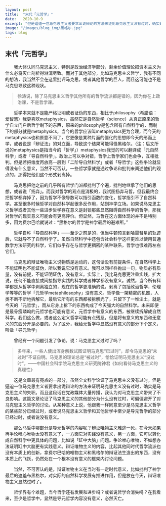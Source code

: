 ```yaml
---
layout: post
title:  "末代「元哲学」"
date:   2020-10-9
excerpt: "但是逼迫一位马克思主义者要拿出诡辩论的方法来证明马克思主义没有过时，确实是马克思主义的失职。"
image: "/images/blog_img/黑格尔.jpg"
tags: blog
---
```

## 末代「元哲学」
&emsp;&emsp;我大体认同马克思主义，特别是政治经济学部分，剩余价值理论把资本主义为什么必将灭亡剖析得淋漓尽致。而对于其他部分，比如马克思主义哲学，我有不同的想法，我当然不会在这里批评马克思，或者其他哲学的巨人，而且这可能也不是马克思导致这种现状。

> 徐涛说，除了马克思主义哲学其他所有的哲学流派都是错的，因为你在上政治课，不是哲学课。

&emsp;&emsp;哲学本来就不是能严格证明或者证伪的东西，相比于philosophy（希腊语：爱智慧）我更喜欢metaphysics，虽然它是自然哲学（science）从真正原来的哲学自立门户后哲学剩下的东西，原来的philosophy是包含所有自然科学的，而剩下的部分就是metaphysics，当今的哲学应该叫metaphysics更为合理，而今天的metaphysics也和原意不同了，它更像是某种片面的僵化的思想即今天的形而上学，或者说是「辩证法」的对立面，导致这个结果可能得怪黑格尔。（注：后文所说的metaphysics是指当今的「哲学」）metaphysics我觉的可以翻译成「元自然科学」或者「导自然科学」。政治上可以争对错，哲学上哲学家们也会争，互相批判。但是若把维度再放高一层到「二阶导自然科学」或者「导哲学」这些争论就显得没有什么意义，当然不可否认，一些哲学家就是通过争论和批判来阐述他们的观点的，那得把他们这个形式剥离掉。

&emsp;&emsp;马克思把他之前的几乎所有哲学门派都批判了个遍，批判地继承了他们的思想，或者说「扬弃」。而我对哲学的观点是消极的，我试图扬弃马哲，但我最终会把哲学都弃掉了，因为哲学不像导数可以指引函数的变化，哲学指引不了自然科学。甚至很多时候哲学对自然科学起很多反作用，站到神学立场。如果说马克思主义哲学或者其他一些进步哲学存在意义是封锁那些显然阻碍自然科学的哲学，那我对哲学的现实意义可能会有更高评价。但显然，马哲在这方面体现的并不是特别多，因为费尔巴哈就说过：“黑格尔的哲学是神学最后的避难所。”

&emsp;&emsp;哲学自称「导自然科学」——至少之前是的，但当牛顿预言到哈雷彗星的轨迹后，它就导不了自然科学了。虽然自然科学中还包含社会科学这样更难以使用普通数学方法研究的科学，它们似乎存在与哲学更稠密的某种联系，哲学也很难再左右它们。

&emsp;&emsp;马克思的辩证唯物主义说物质是运动的，这句话没有前提条件，在自然科学上不能证明也不能证伪，所以我说它没有意义。我可以同样样抛出一句，物质必有质量，没有前提，不能证明证伪，没有意义。实际上，我比马克思更注重实践，扩大说，任何不能直接或间接指导实践的科学或者神学都没有意义。诚然，当今所有科学都是从哲学中剥离独立的，现在的哲学更准确的说，剥离了包括政治哲学，伦理学等等的哲学「元哲学metaphilosophy」没有意义。哲学像一架精密的机器，人类不断不断地拆解它，最后它所有的东西都被拆解光了，只留下了一堆尘土，就是今天的「元哲学」，而从它身上拆下的东西构成了今天强大的自然科学。未来即便是最骨瘦嶙峋的元哲学也可能有意义，元哲学中有意义的东西，被继续拆解成自然科学。我们这么做，或者这么定义哲学可能有点残忍，但是将有意义的东西和无意义的东西分开是必要的。为了区分，我给元哲学中显然没有意义的部分下个定义，叫做「导元哲学」

&emsp;&emsp;曾经有一个问题引发了争论，说：马克思主义过时了吗？

> 多年来，一些人使出浑身解数试图证明马克思“已过时”，却令马克思的“未过时”不证自明。马克思的理论总是“被过时”，恰恰证明马克思主义“没过时”。——中国社会科学院马克思主义研究院钟君《如何看待马克思主义的真理性》

&emsp;&emsp;这是文章最有亮点的一部分，虽然全文科学论证了马克思主义没有过时，但是逼迫一位马克思主义者要拿出诡辩论的方法来证明马克思主义没有过时，确实是马克思主义的失职。而且这段话在党政媒体大量传播，我认为对马克思主义带来了不良影响。这篇文章论证了马克思主义的其他部分为什么没有过时，可偏偏避开了对马克思主义哲学的讨论。从某种意义上说，他跟我一样同意至少是马克思主义哲学的某些部分已经过时，或者说马克思主义哲学和其他哲学中至少是导元哲学的部分已经过时，或者说没有意义。

&emsp;&emsp;那么马哲中哪部分是导元哲学的内容呢？辩证唯物主义难逃一死，在今天如果再争论唯心唯物太没有意义了，一方面它对实践没有意义，另一方面，它可以转化成自然科学中更具体的问题，比如说「缸中大脑」问题。争论唯心唯物，不如想办法证明缸中大脑更有实践意义。辩证唯物主义的内容，比起其他同时代哲学流派也没有本质上的创新，拿费尔巴哈的唯物主义和黑格尔的辩证法生造出的东西，没有本质上的飞跃，仍然处在一个根本没有意义的框架内讨论问题。

&emsp;&emsp;当然，不可否认的是，辩证唯物主义在当时有一定时代意义，比如批判了神学最后的遮羞布黑格尔，对实际的自然科学发展有推进作用，但是放在今天，辩证唯物主义显然过时了。

&emsp;&emsp;哲学界有个难题，当今哲学还有发展和进步吗？或者说哲学会消失吗？在我看来，至少是哲学中，显然是导元哲学内容没有意义，必然灭亡。